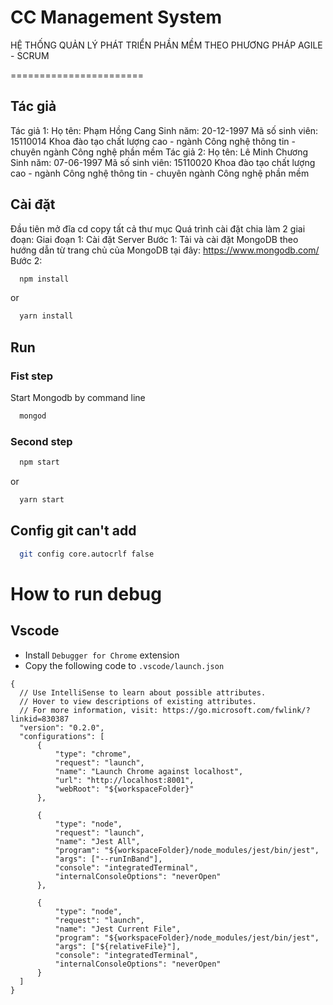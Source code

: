 # CC Management System
HỆ THỐNG QUẢN LÝ PHÁT TRIỂN PHẦN MỀM THEO PHƯƠNG PHÁP AGILE - SCRUM

=======================
## Tác giả
Tác giả 1: 
    Họ tên: Phạm Hồng Cang
    Sinh năm: 20-12-1997
    Mã số sinh viên: 15110014
    Khoa đào tạo chất lượng cao - ngành Công nghệ thông tin - chuyên ngành Công nghệ phần mềm 
Tác giả 2:
    Họ tên: Lê Minh Chương
    Sinh năm: 07-06-1997
    Mã số sinh viên: 15110020
    Khoa đào tạo chất lượng cao - ngành Công nghệ thông tin - chuyên ngành Công nghệ phần mềm

## Cài đặt
Đầu tiên mở đĩa cd copy tất cả thư mục 
Quá trình cài đặt chia làm 2 giai đoạn:
Giai đoạn 1: Cài đặt Server
  Bước 1: Tải và cài đặt MongoDB theo hướng dẫn từ trang chủ của MongoDB tại đây: https://www.mongodb.com/
  Bước 2: 
```sh
  npm install 
```
or
```sh
  yarn install 
```

## Run
### Fist step
Start Mongodb by command line
```sh
  mongod
```
### Second step
```sh
  npm start
```
or
```sh
  yarn start 
```
## Config git can't add
```sh
  git config core.autocrlf false
```
# How to run debug
## Vscode
- Install `Debugger for Chrome` extension
- Copy the following code to `.vscode/launch.json`
```
{
  // Use IntelliSense to learn about possible attributes.
  // Hover to view descriptions of existing attributes.
  // For more information, visit: https://go.microsoft.com/fwlink/?linkid=830387
  "version": "0.2.0",
  "configurations": [
      {
          "type": "chrome",
          "request": "launch",
          "name": "Launch Chrome against localhost",
          "url": "http://localhost:8001",
          "webRoot": "${workspaceFolder}"
      },
      
      {
          "type": "node",
          "request": "launch",
          "name": "Jest All",
          "program": "${workspaceFolder}/node_modules/jest/bin/jest",
          "args": ["--runInBand"],
          "console": "integratedTerminal",
          "internalConsoleOptions": "neverOpen"
      },
      
      {
          "type": "node",
          "request": "launch",
          "name": "Jest Current File",
          "program": "${workspaceFolder}/node_modules/jest/bin/jest",
          "args": ["${relativeFile}"],
          "console": "integratedTerminal",
          "internalConsoleOptions": "neverOpen"
      }
  ]
}
```
